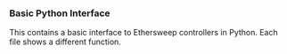 ### Basic Python Interface

This contains a basic interface to Ethersweep controllers in Python. Each file shows a different function.
